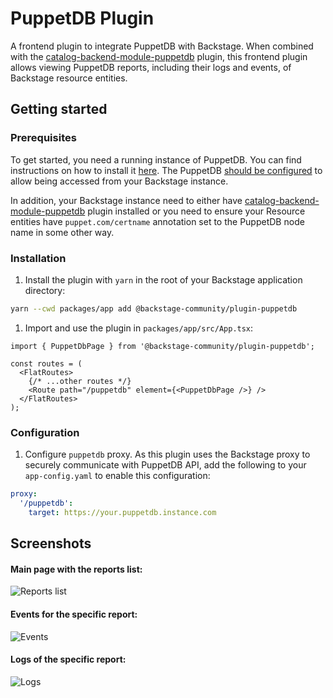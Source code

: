 # PuppetDB Plugin

A frontend plugin to integrate PuppetDB with Backstage. When combined with the
[catalog-backend-module-puppetdb](https://github.com/backstage/backstage/blob/master/plugins/catalog-backend-module-puppetdb/README.md) plugin, this
frontend plugin allows viewing PuppetDB reports, including their logs and events, of Backstage resource entities.

## Getting started

### Prerequisites

To get started, you need a running instance of PuppetDB. You can find instructions on how to install it
[here](https://www.puppet.com/docs/puppetdb/7/install_via_module.html).
The PuppetDB [should be configured](https://www.puppet.com/docs/puppetdb/7/configure.html#host) to allow being accessed from your Backstage instance.

In addition, your Backstage instance need to either have
[catalog-backend-module-puppetdb](https://github.com/backstage/backstage/blob/master/plugins/catalog-backend-module-puppetdb/README.md) plugin installed
or you need to ensure your Resource entities have `puppet.com/certname` annotation set to the PuppetDB node name in some other way.

### Installation

1. Install the plugin with `yarn` in the root of your Backstage application directory:

```bash
yarn --cwd packages/app add @backstage-community/plugin-puppetdb
```

1. Import and use the plugin in `packages/app/src/App.tsx`:

```tsx
import { PuppetDbPage } from '@backstage-community/plugin-puppetdb';

const routes = (
  <FlatRoutes>
    {/* ...other routes */}
    <Route path="/puppetdb" element={<PuppetDbPage />} />
  </FlatRoutes>
);
```

### Configuration

1. Configure `puppetdb` proxy. As this plugin uses the Backstage proxy to securely communicate with PuppetDB API,
   add the following to your `app-config.yaml` to enable this configuration:

```yaml
proxy:
  '/puppetdb':
    target: https://your.puppetdb.instance.com
```

## Screenshots

#### Main page with the reports list:

![Reports list](https://raw.githubusercontent.com/backstage/backstage/42b65232e763d3e39e2e641b105d2ad469db7a59/plugins/puppetdb/assets/Reports.png)

#### Events for the specific report:

![Events](https://raw.githubusercontent.com/backstage/backstage/1b39e86db17f139dc995f02daca4896533e53eb0/plugins/puppetdb/assets/Events.png)

#### Logs of the specific report:

![Logs](https://raw.githubusercontent.com/backstage/backstage/1b39e86db17f139dc995f02daca4896533e53eb0/plugins/puppetdb/assets/Logs.png)
